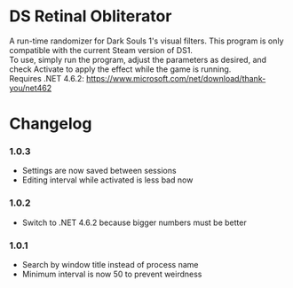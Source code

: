 # DS Retinal Obliterator
A run-time randomizer for Dark Souls 1's visual filters. This program is only compatible with the current Steam version of DS1.  
To use, simply run the program, adjust the parameters as desired, and check Activate to apply the effect while the game is running.  
Requires .NET 4.6.2: https://www.microsoft.com/net/download/thank-you/net462

# Changelog
### 1.0.3
* Settings are now saved between sessions
* Editing interval while activated is less bad now
### 1.0.2
* Switch to .NET 4.6.2 because bigger numbers must be better
### 1.0.1
* Search by window title instead of process name
* Minimum interval is now 50 to prevent weirdness
